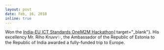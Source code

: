 ```yaml
---
layout: post
date: Feb, 16, 2018
inline: true
---
```


Won the [India-EU ICT Standards OneM2M Hackathon](https://cps.iisc.ac.in/hackathon/){:target="_blank"}.  His excellency Mr. Riho Kruvv:sparkles:, the
Ambassador of the Republic of Estonia to the Republic of India awarded a fully-funded trip to Europe.